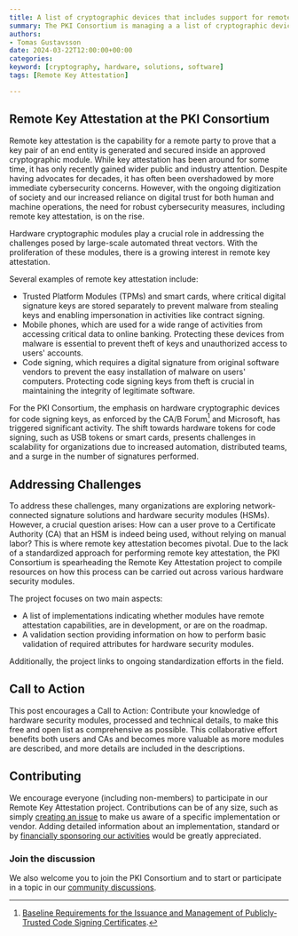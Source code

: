 ```yaml
---
title: A list of cryptographic devices that includes support for remote key attestations
summary: The PKI Consortium is managing a a list of cryptographic devices that includes support for remote key attestations, without endorsing their implementation or quality.
authors: 
- Tomas Gustavsson
date: 2024-03-22T12:00:00+00:00
categories:
keyword: [cryptography, hardware, solutions, software]
tags: [Remote Key Attestation]

---
```


## Remote Key Attestation at the PKI Consortium

Remote key attestation is the capability for a remote party to prove that a key pair of an end entity is generated and secured inside an approved cryptographic module. While key attestation has been around for some time, it has only recently gained wider public and industry attention. Despite having advocates for decades, it has often been overshadowed by more immediate cybersecurity concerns. However, with the ongoing digitization of society and our increased reliance on digital trust for both human and machine operations, the need for robust cybersecurity measures, including remote key attestation, is on the rise.

Hardware cryptographic modules play a crucial role in addressing the challenges posed by large-scale automated threat vectors. With the proliferation of these modules, there is a growing interest in remote key attestation.

Several examples of remote key attestation include:

* Trusted Platform Modules (TPMs) and smart cards, where critical digital signature keys are stored separately to prevent malware from stealing keys and enabling impersonation in activities like contract signing.
* Mobile phones, which are used for a wide range of activities from accessing critical data to online banking. Protecting these devices from malware is essential to prevent theft of keys and unauthorized access to users' accounts.
* Code signing, which requires a digital signature from original software vendors to prevent the easy installation of malware on users' computers. Protecting code signing keys from theft is crucial in maintaining the integrity of legitimate software.

For the PKI Consortium, the emphasis on hardware cryptographic devices for code signing keys, as enforced by the CA/B Forum[^1] and Microsoft, has triggered significant activity. The shift towards hardware tokens for code signing, such as USB tokens or smart cards, presents challenges in scalability for organizations due to increased automation, distributed teams, and a surge in the number of signatures performed.

## Addressing Challenges

To address these challenges, many organizations are exploring network-connected signature solutions and hardware security modules (HSMs). However, a crucial question arises: How can a user prove to a Certificate Authority (CA) that an HSM is indeed being used, without relying on manual labor? This is where remote key attestation becomes pivotal. Due to the lack of a standardized approach for performing remote key attestation, the PKI Consortium is spearheading the Remote Key Attestation project to compile resources on how this process can be carried out across various hardware security modules.

The project focuses on two main aspects:

* A list of implementations indicating whether modules have remote attestation capabilities, are in development, or are on the roadmap.
* A validation section providing information on how to perform basic validation of required attributes for hardware security modules.

Additionally, the project links to ongoing standardization efforts in the field.

## Call to Action

This post encourages a Call to Action:
Contribute your knowledge of hardware security modules, processed and technical details, to make this free and open list as comprehensive as possible. This collaborative effort benefits both users and CAs and becomes more valuable as more modules are described, and more details are included in the descriptions.


## Contributing

We encourage everyone (including non-members) to participate in our Remote Key Attestation project. Contributions can be of any size, such as simply [creating an issue](https://github.com/pkic/pkic.org/issues) to make us aware of a specific implementation or vendor. Adding detailed information about an implementation, standard or by [financially sponsoring our activities](/sponsors/sponsor/) would be greatly appreciated.

### Join the discussion

We also welcome you to join the PKI Consortium and to start or participate in a topic in our [community discussions](https://github.com/pkic/community/discussions).

[^1]: [Baseline Requirements for the Issuance and Management of Publicly‐Trusted Code Signing Certificates](https://cabforum.org/uploads/Baseline-Requirements-for-the-Issuance-and-Management-of-Code-Signing.v3.7.pdf).
